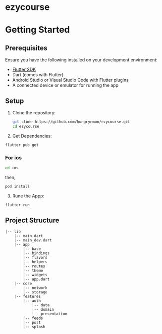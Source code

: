 # ezycourse

# Getting Started

## Prerequisites

Ensure you have the following installed on your development environment:

- [Flutter SDK](https://flutter.dev/docs/get-started/install)
- Dart (comes with Flutter)
- Android Studio or Visual Studio Code with Flutter plugins
- A connected device or emulator for running the app

## Setup

1. Clone the repository:
   ```bash
   git clone https://github.com/hungryemon/ezycourse.git
   cd ezycourse
    ```
2. Get Dependencies:
  ```bash
  flutter pub get
  ```
### For ios
  ```bash
  cd ios
  ```
then,
  ```bash
  pod install
  ```

3. Rune the Appp:
  ```bash
  flutter run
  ```

## Project Structure
```
|-- lib
    |-- main.dart
    |-- main_dev.dart
    |-- app
        |-- base
        |-- bindings
        |-- flavors
        |-- helpers
        |-- routes
        |-- theme
        |-- widgets
        |-- app.dart
    |-- core
        |-- network
        |-- storage
    |-- features
        |-- auth
            |-- data
            |-- domain
            |-- presentation
        |-- feeds
        |-- post
        |-- splash
   
```
